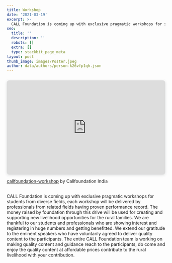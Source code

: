 ```yaml
---
title: Workshop
date: '2021-03-19'
excerpt: >-
  CALL Foundation is coming up with exclusive pragmatic workshops for students from diverse fields, each workshop will be delivered by professionals from related fields having proven performance record.
seo:
  title: ''
  description: ''
  robots: []
  extra: []
  type: stackbit_page_meta
layout: post
thumb_image: images/Poster.jpeg
author: data/authors/person-k26vfp1qh.json
---
```

<div style="position: relative; width: 100%; height: 0; padding-top: 50.0000%;
 padding-bottom: 48px; box-shadow: 0 2px 8px 0 rgba(63,69,81,0.16); margin-top: 1.6em; margin-bottom: 0.9em; overflow: hidden;
 border-radius: 8px; will-change: transform;">
  <iframe loading="lazy" style="position: absolute; width: 100%; height: 100%; top: 0; left: 0; border: none; padding: 0;margin: 0;"
    src="https:&#x2F;&#x2F;www.canva.com&#x2F;design&#x2F;DAFDS6WPSvg&#x2F;view?embed" allowfullscreen="allowfullscreen" allow="fullscreen">
  </iframe>
</div>
<a href="https:&#x2F;&#x2F;www.canva.com&#x2F;design&#x2F;DAFDS6WPSvg&#x2F;view?utm_content=DAFDS6WPSvg&amp;utm_campaign=designshare&amp;utm_medium=embeds&amp;utm_source=link" target="_blank" rel="noopener">callfoundation-workshop</a> by Callfoundation India <br/><br/>

CALL Foundation is coming up with exclusive pragmatic workshops for students from diverse fields, each workshop will be delivered by professionals from related fields having proven performance record. The money raised by foundation through this drive will be used for creating and supporting new livelihood opportunities for the rural families. We are thankful to our students and professionals who are showing interest and registering in huge numbers and getting benefitted.  We extend our gratitude to the eminent speakers who have voluntarily agreed to deliver quality content to the participants. The entire CALL Foundation team is working on making quality content and guidance reach to the participants, do come and enjoy the quality content at affordable prices contribute to the rural livelihood with your contribution.

